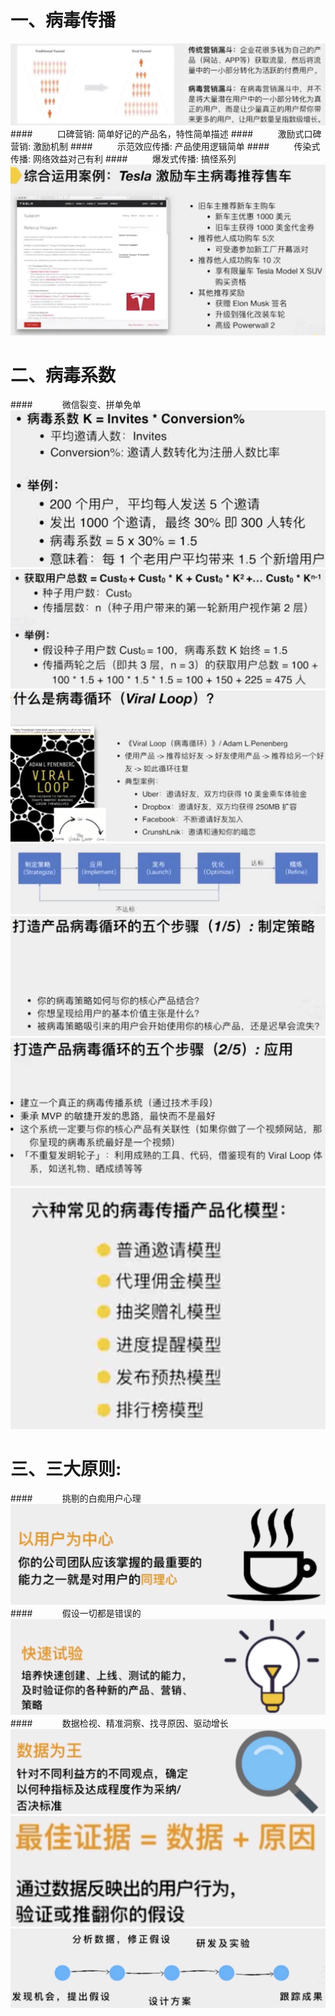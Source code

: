 # 一、病毒传播
![](/assets/QQ20190721-230024@2x.png)
####&nbsp;&nbsp;&nbsp;&nbsp;&nbsp;&nbsp;&nbsp;&nbsp;&nbsp;&nbsp;口碑营销: 简单好记的产品名，特性简单描述
####&nbsp;&nbsp;&nbsp;&nbsp;&nbsp;&nbsp;&nbsp;&nbsp;&nbsp;&nbsp;激励式口碑营销: 激励机制
####&nbsp;&nbsp;&nbsp;&nbsp;&nbsp;&nbsp;&nbsp;&nbsp;&nbsp;&nbsp;示范效应传播: 产品使用逻辑简单
####&nbsp;&nbsp;&nbsp;&nbsp;&nbsp;&nbsp;&nbsp;&nbsp;&nbsp;&nbsp;传染式传播: 网络效益对己有利
####&nbsp;&nbsp;&nbsp;&nbsp;&nbsp;&nbsp;&nbsp;&nbsp;&nbsp;&nbsp;爆发式传播: 搞怪系列
![](/assets/QQ20190721-230837@2x.png)
# 二、病毒系数
####&nbsp;&nbsp;&nbsp;&nbsp;&nbsp;&nbsp;&nbsp;&nbsp;&nbsp;&nbsp;&nbsp;&nbsp;微信裂变、拼单免单
![](/assets/QQ20190721-231506@2x.png)
![](/assets/QQ20190721-231653@2x.png)
![](/assets/QQ20190722-091725@2x.png)
![](/assets/QQ20190722-092438@2x.png)
![](/assets/QQ20190722-092512@2x.png)
![](/assets/QQ20190722-102221@2x.png)
![](/assets/QQ20190722-102420@2x.png)
# 三、三大原则: 
####&nbsp;&nbsp;&nbsp;&nbsp;&nbsp;&nbsp;&nbsp;&nbsp;&nbsp;&nbsp;&nbsp;&nbsp;挑剔的白痴用户心理
![](/assets/QQ20190720-173052@2x.png)
####&nbsp;&nbsp;&nbsp;&nbsp;&nbsp;&nbsp;&nbsp;&nbsp;&nbsp;&nbsp;&nbsp;&nbsp;假设一切都是错误的
![](/assets/QQ20190720-175011@2x.png)
####&nbsp;&nbsp;&nbsp;&nbsp;&nbsp;&nbsp;&nbsp;&nbsp;&nbsp;&nbsp;&nbsp;&nbsp;数据检视、精准洞察、找寻原因、驱动增长
![](/assets/QQ20190720-180324@2x.png)
![](/assets/QQ20190720-180542@2x.png)
![](/assets/QQ20190720-181331@2x.png)













